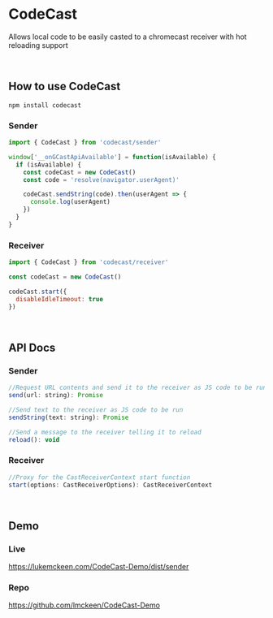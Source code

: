 # CodeCast

Allows local code to be easily casted to a chromecast receiver with hot reloading support

<br>

## How to use CodeCast


```
npm install codecast
```

### Sender 
```js
import { CodeCast } from 'codecast/sender'

window['__onGCastApiAvailable'] = function(isAvailable) {
  if (isAvailable) {
    const codeCast = new CodeCast()
    const code = 'resolve(navigator.userAgent)'

    codeCast.sendString(code).then(userAgent => {
      console.log(userAgent)
    })
  }
}
```

### Receiver
```js
import { CodeCast } from 'codecast/receiver'

const codeCast = new CodeCast()

codeCast.start({
  disableIdleTimeout: true
})
```
<br>

## API Docs

### Sender

```js
//Request URL contents and send it to the receiver as JS code to be run
send(url: string): Promise

//Send text to the receiver as JS code to be run
sendString(text: string): Promise

//Send a message to the receiver telling it to reload
reload(): void
```

### Receiver

```js
//Proxy for the CastReceiverContext start function 
start(options: CastReceiverOptions): CastReceiverContext
```

<br>

## Demo

### Live 
https://lukemckeen.com/CodeCast-Demo/dist/sender


### Repo
https://github.com/lmckeen/CodeCast-Demo
